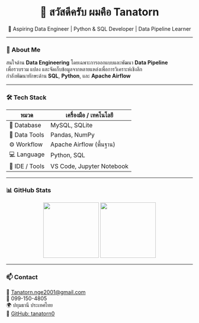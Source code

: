 <h1 align="center">👋 สวัสดีครับ ผมคือ Tanatorn</h1>
<p align="center">
🎯 Aspiring Data Engineer | Python & SQL Developer | Data Pipeline Learner
</p>

---

### 🧠 About Me
สนใจด้าน **Data Engineering** โดยเฉพาะการออกแบบและพัฒนา **Data Pipeline**  
เพื่อรวบรวม แปลง และจัดเก็บข้อมูลจากหลายแหล่งเพื่อการวิเคราะห์เชิงลึก  
กำลังพัฒนาทักษะด้าน **SQL**, **Python**, และ **Apache Airflow**

---

### 🛠️ Tech Stack
| หมวด | เครื่องมือ / เทคโนโลยี |
|------|----------------------------|
| 💾 Database | MySQL, SQLite |
| 🧮 Data Tools | Pandas, NumPy |
| ⚙️ Workflow | Apache Airflow (พื้นฐาน) |
| 💻 Language | Python, SQL |
| 🧰 IDE / Tools | VS Code, Jupyter Notebook |

---

### 📊 GitHub Stats
<div align="center">
  <img height="150" src="https://github-readme-stats.vercel.app/api?username=tanatorn0&show_icons=true&theme=blue_navy" />
  <img height="150" src="https://github-readme-stats.vercel.app/api/top-langs/?username=tanatorn0&layout=compact&theme=blue_navy" />
</div>

---

### 📫 Contact
📧 [Tanatorn.nge2001@gmail.com](mailto:Tanatorn.nge2001@gmail.com)  
📱 099-150-4805  
🌍 ปทุมธานี ประเทศไทย  
💼 [GitHub: tanatorn0](https://github.com/tanatorn0)
